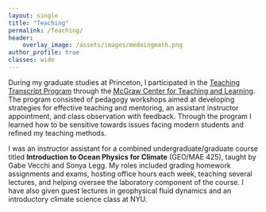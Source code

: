 ```yaml
---
layout: single
title: "Teaching"
permalink: /Teaching/
header:
    overlay_image: /assets/images/medoingmath.png
author_profile: true
classes: wide
---
```

During my graduate studies at Princeton, I participated in the [Teaching Transcript Program](https://mcgraw.princeton.edu/graduate-students/teaching-transcript) through the [McGraw Center for Teaching and Learning](https://mcgraw.princeton.edu/).
The program consisted of pedagogy workshops aimed at developing strategies for effective teaching and mentoring, an assistant instructor appointment, and class observation with feedback. 
Through the program I learned how to be sensitive towards issues facing modern students and refined my teaching methods. 

I was an instructor assistant for a combined undergraduate/graduate course titled **Introduction to Ocean Physics for Climate** (GEO/MAE 425), taught by Gabe Vecchi and Sonya Legg. 
My roles included grading homework assignments and exams, hosting office hours each week, teaching several lectures, and helping oversee the laboratory component of the course. I have also given guest lectures in geophysical fluid dynamics and an introductory climate science class at NYU. 
